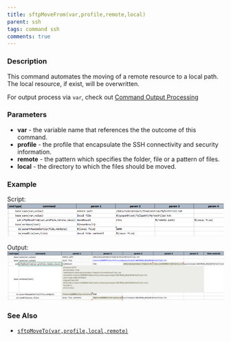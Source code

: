 ```yaml
---
title: sftpMoveFrom(var,profile,remote,local)
parent: ssh
tags: command ssh
comments: true
---
```



### Description
This command automates the moving of a remote resource to a local path. The local resource, if exist, will be 
overwritten.

For output process via `var`, check out [Command Output Processing](index#command-output-processing)


### Parameters
- **var** - the variable name that references the the outcome of this command.
- **profile** - the profile that encapsulate the SSH connectivity and security information.
- **remote** - the pattern which specifies the folder, file or a pattern of files.
- **local** - the directory to which the files should be moved.


### Example
Script:<br/>
![](image/sftpMoveFrom_01.png)

Output:<br/>
![](image/sftpMoveFrom_02.png)


### See Also
- [`sftpMoveTo(var,profile,local,remote)`](sftpMoveTo(var,profile,local,remote))

